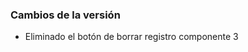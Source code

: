 <h3>Cambios de la versión</h3>

<ul>
    <li>Eliminado el botón de borrar registro componente 3</li>
</ul>        